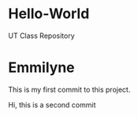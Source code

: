 # Hello-World
UT Class Repository 

# Emmilyne
This is my first commit to this project. 

Hi, this is a second commit